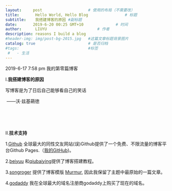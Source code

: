 ```yaml
---
layout:     post   				    # 使用的布局（不需要改）
title:       Hello World, Hello Blog				# 标题 
subtitle:    我搭建博客的原因 #副标题
date:       2019-6-20 00:25 GMT+10 				# 时间
author:      LIUYU						# 作者
description: reasons I build a blog
#header-img: img/post-bg-2015.jpg 	#这篇文章标题背景图片
catalog: true 						# 是否归档
#tags:								#标签
 #   - 生活
---
```

2019-6-17 7:58 pm
我的第零篇博客

I.**我搭建博客的原因**

写博客是为了日后自己能够看自己的笑话

​																		——沃·兹基蒴徳



<br><br><br>

II.**技术支持**

1.[Github](https://github.com) 全球最大的同性交友网站(误)Github提供了一个免费、不限流量的博客平台Github Pages.（[我的GitHub](https://github.com/JaydenYL))。

2.[beiyuu](https://www.beiyuu.com) 和[qiubaiying](https://github.com/qiubaiying/qiubaiying.github.io)提供了博客搭建教程。

3.[songroger](https://github.com/songroger/songroger.github.io) 提供了博客模版 [Murmur](https://jekyllthemes.org/themes/murmur/), 因此我保留了主题中最原始的一篇文章。

4.[godaddy](https://godaddy.com) 我在全球最大的域名注册商godaddy上购买了现在的域名。
